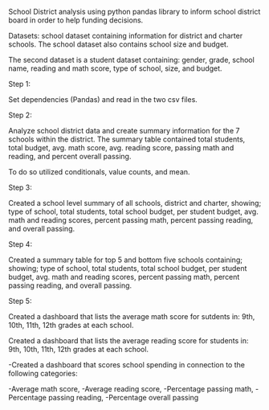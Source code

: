 School District analysis using python pandas library to inform school district board in order to help funding decisions. 

Datasets: school dataset containing information for district and charter schools.  The school dataset also contains school size and budget. 

The second dataset is a student dataset containing: gender, grade, school name, reading and math score, type of school, size, and budget.  

Step 1: 

Set dependencies (Pandas) and read in the two csv files.

Step 2: 

Analyze school district data and create summary information for the 7 schools within the district.  The summary table contained total students, total budget, avg. math score, avg. reading score, passing math and reading, and percent overall passing.  

To do so utilized conditionals, value counts, and mean. 

Step 3: 

Created a school level summary of all schools, district and charter, showing; type of school, total students, total school budget, per student budget, avg. math and reading scores, percent passing math, percent passing reading, and overall passing. 

Step 4: 

Created a summary table for top 5 and bottom five schools containing; showing; type of school, total students, total school budget, per student budget, avg. math and reading scores, percent passing math, percent passing reading, and overall passing. 

Step 5:

Created a dashboard that lists the average math score for sutdents in: 9th, 10th, 11th, 12th grades at each school.

Created a dashboard that lists the average reading score for students in: 9th, 10th, 11th, 12th grades at each school.

-Created a dashboard that scores school spending in connection to the following categories:

  -Average math score,
  -Average reading score,
  -Percentage passing math,
  -Percentage passing reading,
  -Percentage overall passing
 





